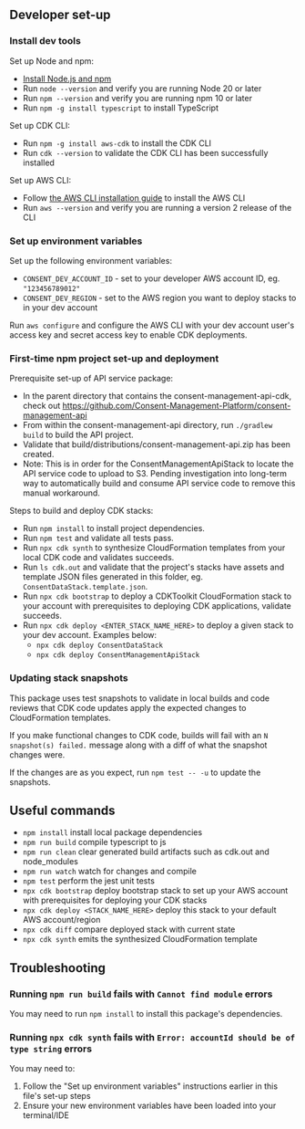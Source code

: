## Developer set-up

### Install dev tools

Set up Node and npm:
* [Install Node.js and npm](https://docs.npmjs.com/downloading-and-installing-node-js-and-npm/)
* Run `node --version` and verify you are running Node 20 or later
* Run `npm --version` and verify you are running npm 10 or later
* Run `npm -g install typescript` to install TypeScript

Set up CDK CLI:
* Run `npm -g install aws-cdk` to install the CDK CLI
* Run `cdk --version` to validate the CDK CLI has been successfully installed

Set up AWS CLI:
* Follow [the AWS CLI installation guide](https://docs.aws.amazon.com/cli/latest/userguide/getting-started-install.html) to install the AWS CLI
* Run `aws --version` and verify you are running a version 2 release of the CLI

### Set up environment variables

Set up the following environment variables:
* `CONSENT_DEV_ACCOUNT_ID` - set to your developer AWS account ID, eg. `"123456789012"`
* `CONSENT_DEV_REGION` - set to the AWS region you want to deploy stacks to in your dev account

Run `aws configure` and configure the AWS CLI with your dev account user's access key and secret access key to enable CDK deployments.

### First-time npm project set-up and deployment

Prerequisite set-up of API service package:
* In the parent directory that contains the consent-management-api-cdk, check out https://github.com/Consent-Management-Platform/consent-management-api
* From within the consent-management-api directory, run `./gradlew build` to build the API project.
* Validate that build/distributions/consent-management-api.zip has been created.
* Note: This is in order for the ConsentManagementApiStack to locate the API service code to upload to S3.  Pending investigation into long-term way to automatically build and consume API service code to remove this manual workaround.

Steps to build and deploy CDK stacks:

* Run `npm install` to install project dependencies.
* Run `npm test` and validate all tests pass.
* Run `npx cdk synth` to synthesize CloudFormation templates from your local CDK code and validates succeeds.
* Run `ls cdk.out` and validate that the project's stacks have assets and template JSON files generated in this folder, eg. `ConsentDataStack.template.json`.
* Run `npx cdk bootstrap` to deploy a CDKToolkit CloudFormation stack to your account with prerequisites to deploying CDK applications, validate succeeds.
* Run `npx cdk deploy <ENTER_STACK_NAME_HERE>` to deploy a given stack to your dev account.  Examples below:
  * `npx cdk deploy ConsentDataStack`
  * `npx cdk deploy ConsentManagementApiStack`

### Updating stack snapshots

This package uses test snapshots to validate in local builds and code reviews that CDK code updates apply the expected changes to CloudFormation templates.

If you make functional changes to CDK code, builds will fail with an `N snapshot(s) failed.` message along with a diff of what the snapshot changes were.

If the changes are as you expect, run `npm test -- -u` to update the snapshots.

## Useful commands

* `npm install`     install local package dependencies
* `npm run build`   compile typescript to js
* `npm run clean`   clear generated build artifacts such as cdk.out and node_modules
* `npm run watch`   watch for changes and compile
* `npm test`    perform the jest unit tests
* `npx cdk bootstrap` deploy bootstrap stack to set up your AWS account with prerequisites for deploying your CDK stacks
* `npx cdk deploy <STACK_NAME_HERE>`  deploy this stack to your default AWS account/region
* `npx cdk diff`    compare deployed stack with current state
* `npx cdk synth`   emits the synthesized CloudFormation template

## Troubleshooting

### Running `npm run build` fails with `Cannot find module` errors

You may need to run `npm install` to install this package's dependencies.

### Running `npx cdk synth` fails with `Error: accountId should be of type string` errors

You may need to:
1. Follow the "Set up environment variables" instructions earlier in this file's set-up steps
2. Ensure your new environment variables have been loaded into your terminal/IDE
